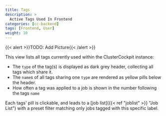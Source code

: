 ```yaml
---
title: Tags
description: >
  Active Tags Used In Frontend
categories: [cc-backend]
tags: [Frontend, User]
weight: 10
---
```


{{< alert >}}TODO: Add Picture{{< /alert >}}

This view lists all tags currently used within the ClusterCockpit instance:

* The `type` of the tag(s) is displayed as dark grey header, collecting all tags which share it.
* The `name`s of all tags sharing one `type` are rendered as yellow pills below the header.
* How often a tag was applied to a job is shown in the number following the tags `name`

Each tags' pill is clickable, and leads to a [job list]({{< ref "joblist" >}} "Job List") with a preset filter matching only jobs tagged with this specific label.
